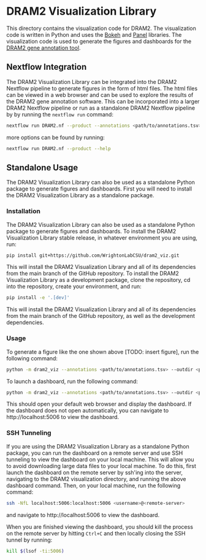 # DRAM2 Visualization Library

This directory contains the visualization code for DRAM2. The visualization code is written in Python and uses the [Bokeh](https://bokeh.org) and [Panel](https://panel.holoviz.org) libraries. The visualization code is used to generate the figures 
and dashboards for the [DRAM2 gene annotation tool](https://github.com/WrightonLabCSU/DRAM2).

## Nextflow Integration

The DRAM2 Visualization Library can be integrated into the DRAM2 Nextflow pipeline to generate figures in the form of html files. The html files can be viewed in a web browser and can be used to explore the results of the DRAM2 gene annotation software. This can be incorporated into a larger DRAM2 Nextflow pipeline or run as a standalone DRAM2 Nextflow
pipeline by by running the `nextflow run` command:

```bash
nextflow run DRAM2.nf --product --annotations <path/to/annotations.tsv> --outdir <path/to/output/directory/>
```

more options can be found by running:

```bash
nextflow run DRAM2.nf --product --help
```
## Standalone Usage

The DRAM2 Visualization Library can also be used as a standalone Python package to generate figures and dashboards. First you will need to install the DRAM2 Visualization Library as a standalone package.

### Installation

The DRAM2 Visualization Library can also be used as a standalone Python package to generate figures and dashboards. To install the DRAM2 Visualization Library stable release, in whatever environment you are using, run:

```bash
pip install git+https://github.com/WrightonLabCSU/dram2_viz.git
```

This will install the DRAM2 Visualization Library and all of its dependencies from the main branch of the GitHub repository. To install the DRAM2 Visualization Library as a development package, clone the repository, cd into the repository, create your environment, and run:

```bash
pip install -e '.[dev]'
```

This will install the DRAM2 Visualization Library and all of its dependencies from the main branch of the GitHub repository, as well as the development dependencies.

### Usage

To generate a figure like the one shown above [TODO: insert figure], run the following command:

```bash
python -m dram2_viz --annotations <path/to/annotations.tsv> --outdir <path/to/output/directory/>
```

To launch a dashboard, run the following command:

```bash
python -m dram2_viz --annotations <path/to/annotations.tsv> --outdir <path/to/output/directory/> --dashboard
```
This should open your default web browser and display the dashboard. If the dashboard does not open automatically, you can navigate to http://localhost:5006 to view the dashboard.

### SSH Tunneling

If you are using the DRAM2 Visualization Library as a standalone Python package, you can run the dashboard on a remote server and use SSH tunneling to view the dashboard on your local machine. This will allow you to avoid downloading large data files to your local machine. To do this, first launch the dashboard on the remote server by ssh'ing into the server, navigating to the DRAM2 visualization directory, and running the above dashboard command. Then, on your local machine, run the following command:
    
```bash
ssh -NfL localhost:5006:localhost:5006 <username>@<remote-server>
```
and navigate to http://localhost:5006 to view the dashboard.

When you are finished viewing the dashboard, you should kill the process on the remote server by hitting `Ctrl+C` and then locally closing the SSH tunnel by running:

```bash
kill $(lsof -ti:5006)
```

